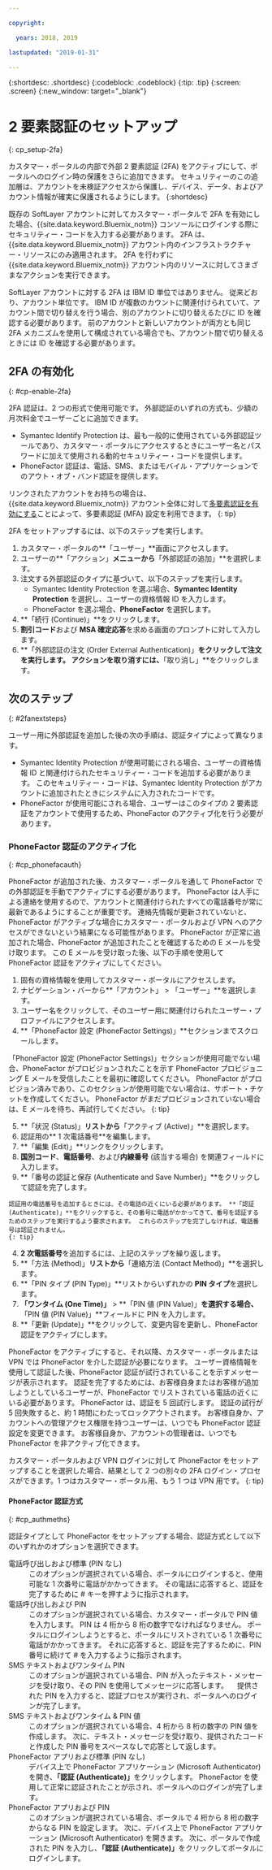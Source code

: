 ```yaml
---

copyright:

  years: 2018, 2019

lastupdated: "2019-01-31"

---
```


{:shortdesc: .shortdesc}
{:codeblock: .codeblock}
{:tip: .tip}
{:screen: .screen}
{:new_window: target="_blank"}


# 2 要素認証のセットアップ
{: cp_setup-2fa}

カスタマー・ポータルの内部で外部 2 要素認証 (2FA) をアクティブにして、ポータルへのログイン時の保護をさらに追加できます。 セキュリティーのこの追加層は、アカウントを未検証アクセスから保護し、デバイス、データ、およびアカウント情報が確実に保護されるようにします。
{:shortdesc}

既存の SoftLayer アカウントに対してカスタマー・ポータルで 2FA を有効にした場合、{{site.data.keyword.Bluemix_notm}} コンソールにログインする際にセキュリティー・コードを入力する必要があります。 2FA は、{{site.data.keyword.Bluemix_notm}} アカウント内のインフラストラクチャー・リソースにのみ適用されます。 2FA を行わずに {{site.data.keyword.Bluemix_notm}} アカウント内のリソースに対してさまざまなアクションを実行できます。

SoftLayer アカウントに対する 2FA は IBM ID 単位ではありません。 従来どおり、アカウント単位です。 IBM ID が複数のカウントに関連付けられていて、アカウント間で切り替えを行う場合、別のアカウントに切り替えるたびに ID を確認する必要があります。 前のアカウントと新しいアカウントが両方とも同じ 2FA メカニズムを使用して構成されている場合でも、アカウント間で切り替えるときには ID を確認する必要があります。

## 2FA の有効化
{: #cp-enable-2fa}

2FA 認証は、2 つの形式で使用可能です。 外部認証のいずれの方式も、少額の月次料金でユーザーごとに追加できます。

* Symantec Identify Protection は、最も一般的に使用されている外部認証ツールであり、カスタマー・ポータルにアクセスするときにユーザー名とパスワードに加えて使用される動的セキュリティー・コードを提供します。
* PhoneFactor 認証は、電話、SMS、またはモバイル・アプリケーションでのアウト・オブ・バンド認証を提供します。

 リンクされたアカウントをお持ちの場合は、{{site.data.keyword.Bluemix_notm}} アカウント全体に対して[多要素認証を有効にする](/docs/iam?topic=iam-enablemfa#enablemfa)ことによって、多要素認証 (MFA) 設定を利用できます。
 {: tip}

2FA をセットアップするには、以下のステップを実行します。

1. カスタマー・ポータルの**「ユーザー」**画面にアクセスします。
2. ユーザーの**「アクション」**メニューから**「外部認証の追加」**を選択します。
3. 注文する外部認証のタイプに基づいて、以下のステップを実行します。
    * Symantec Identity Protection を選ぶ場合、**Symantec Identity Protection** を選択し、ユーザーの資格情報 ID を入力します。
    * PhoneFactor を選ぶ場合、**PhoneFactor** を選択します。
4. **「続行 (Continue)」**をクリックします。
5. **割引コード**および **MSA 確定応答**を求める画面のプロンプトに対して入力します。
6. **「外部認証の注文 (Order External Authentication)」**をクリックして注文を実行します。 アクションを取り消すには、**「取り消し」**をクリックします。

## 次のステップ
{: #2fanextsteps}

ユーザー用に外部認証を追加した後の次の手順は、認証タイプによって異なります。
* Symantec Identity Protection が使用可能にされる場合、ユーザーの資格情報 ID と関連付けられたセキュリティー・コードを追加する必要があります。 このセキュリティー・コードは、Symantec Identity Protection がアカウントに追加されたときにシステムに入力されたコードです。
* PhoneFactor が使用可能にされる場合、ユーザーはこのタイプの 2 要素認証をアカウントで使用するため、PhoneFactor のアクティブ化を行う必要があります。

### PhoneFactor 認証のアクティブ化
{: #cp_phonefacauth}

PhoneFactor が追加された後、カスタマー・ポータルを通して PhoneFactor での外部認証を手動でアクティブにする必要があります。 PhoneFactor は人手による連絡を使用するので、アカウントと関連付けられたすべての電話番号が常に最新であるようにすることが重要です。 連絡先情報が更新されていないと、PhoneFactor がアクティブな場合にカスタマー・ポータルおよび VPN へのアクセスができないという結果になる可能性があります。 PhoneFactor が正常に追加された場合、PhoneFactor が追加されたことを確認するための E メールを受け取ります。 この E メールを受け取った後、以下の手順を使用して PhoneFactor 認証をアクティブにしてください。

1. 固有の資格情報を使用してカスタマー・ポータルにアクセスします。
2. ナビゲーション・バーから**「アカウント」 > 「ユーザー」**を選択します。
3. ユーザー名をクリックして、そのユーザー用に関連付けられたユーザー・プロファイルにアクセスします。
4. **「PhoneFactor 設定 (PhoneFactor Settings)」**セクションまでスクロールします。

  「PhoneFactor 設定 (PhoneFactor Settings)」セクションが使用可能でない場合、PhoneFactor がプロビジョンされたことを示す PhoneFactor プロビジョニング E メールを受信したことを最初に確認してください。 PhoneFactor がプロビジョン済みであり、このセクションが使用可能でない場合は、サポート・チケットを作成してください。 PhoneFactor がまだプロビジョンされていない場合は、E メールを待ち、再試行してください。
  {: tip}

5. **「状況 (Status)」**リストから**「アクティブ (Active)」**を選択します。
6. 認証用の** 1 次電話番号**を編集します。
  1. **「編集 (Edit)」**リンクをクリックします。
  2. **国別コード**、**電話番号**、および**内線番号** (該当する場合) を関連フィールドに入力します。
  3. **「番号の認証と保存 (Authenticate and Save Number)」**をクリックして認証を完了します。

    認証用の電話番号を追加するときには、その電話の近くにいる必要があります。 **「認証 (Authenticate)」**をクリックすると、その番号に電話がかかってきて、番号を認証するためのステップを実行するよう要求されます。 これらのステップを完了しなければ、電話番号は認証されません。
    {: tip}

  4. **2 次電話番号**を追加するには、上記のステップを繰り返します。
7. **「方法 (Method)」**リストから**「連絡方法 (Contact Method)」**を選択します。
8. **「PIN タイプ (PIN Type)」**リストからいずれかの **PIN タイプ**を選択します。
9. **「ワンタイム (One Time)」** > **「PIN 値 (PIN Value)」**を選択する場合、**「PIN 値 (PIN Value)」**フィールドに PIN を入力します。
10. **「更新 (Update)」**をクリックして、変更内容を更新し、PhoneFactor 認証をアクティブにします。

PhoneFactor をアクティブにすると、それ以降、カスタマー・ポータルまたは VPN では PhoneFactor を介した認証が必要になります。 ユーザー資格情報を使用して認証した後、PhoneFactor 認証が試行されていることを示すメッセージが表示されます。 認証を完了するためには、お客様自身またはお客様が追加しようとしているユーザーが、PhoneFactor でリストされている電話の近くにいる必要があります。 PhoneFactor は、認証を 5 回試行します。 認証の試行が 5 回失敗すると、約 1 時間にわたってロックアウトされます。 お客様自身か、アカウントへの管理アクセス権限を持つユーザーは、いつでも PhoneFactor 認証設定を変更できます。 お客様自身か、アカウントの管理者は、いつでも PhoneFactor を非アクティブ化できます。

 カスタマー・ポータルおよび VPN ログインに対して PhoneFactor をセットアップすることを選択した場合、結果として 2 つの別々の 2FA ログイン・プロセスができます。1 つはカスタマー・ポータル用、もう 1 つは VPN 用です。
 {: tip}

#### PhoneFactor 認証方式
{: #cp_authmeths}

認証タイプとして PhoneFactor をセットアップする場合、認証方式として以下のいずれかのオプションを選択できます。

<dl>
<dt>電話呼び出しおよび標準 (PIN なし)</dt>
<dd>このオプションが選択されている場合、ポータルにログインすると、使用可能な 1 次番号に電話がかかってきます。 その電話に応答すると、認証を完了するために # キーを押すように指示されます。</dd>
<dt>電話呼び出しおよび PIN</dt>
<dd>このオプションが選択されている場合、カスタマー・ポータルで PIN 値を入力します。 PIN は 4 桁から 8 桁の数字でなければなりません。 ポータルにログインしようとすると、ポータルにリストされている 1 次番号に電話がかかってきます。 それに応答すると、認証を完了するために、PIN 番号に続けて # を入力するように指示されます。</dd>
<dt>SMS テキストおよびワンタイム PIN</dt>
<dd>このオプションが選択されている場合、PIN が入ったテキスト・メッセージを受け取り、その PIN を使用してメッセージに応答します。 　提供された PIN を入力すると、認証プロセスが実行され、ポータルへのログインが完了します。</dd>
<dt>SMS テキストおよびワンタイム &amp; PIN 値</dt>
<dd>このオプションが選択されている場合、4 桁から 8 桁の数字の PIN 値を作成します。 次に、テキスト・メッセージを受け取り、提供されたコードと作成した PIN 番号をスペースなしで応答として返します。</dd>
<dt>PhoneFactor アプリおよび標準 (PIN なし)</dt>
<dd>デバイス上で PhoneFactor アプリケーション (Microsoft Authenticator) を開き、<strong>「認証 (Authenticate)」</strong>をクリックします。 PhoneFactor を使用して正常に認証されたことが示され、ポータルへのログインが完了します。</dd>
<dt>PhoneFactor アプリおよび PIN</dt>
<dd>このオプションが選択されている場合、ポータルで 4 桁から 8 桁の数字からなる PIN を設定します。 次に、デバイス上で PhoneFactor アプリケーション (Microsoft Authenticator) を開きます。 次に、ポータルで作成された PIN を入力し、<strong>「認証 (Authenticate)」</strong>をクリックしてポータルにログインします。</dd>
</dl>
